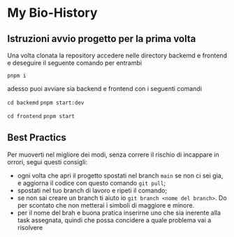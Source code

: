 # My Bio-History
## Istruzioni avvio progetto per la prima volta
Una volta clonata la repository accedere nelle directory backemd e frontend e deseguire il seguente comando per entrambi

`pnpm i`

adesso puoi avviare sia backend e frontend con i seguenti comandi

`cd backemd` `pnpm start:dev`

`cd frontend` `pnpm start`

## Best Practics
Per muoverti nel migliore dei modi, senza correre il rischio di incappare in orrori, segui questi consigli:

- ogni volta che apri il progetto spostati nel branch `main` se non ci sei gia, e aggiorna il codice con questo comando `git pull`;
- spostati nel tuo branch di lavoro e ripeti il comando;
- se non sai creare un branch ti aiuto io `git branch <nome del branch>`. Do per scontato che non metterai i simboli di maggiore e minore. 
- per il nome del brah e buona pratica inserirne uno che sia inerente alla task assegnata, quindi che possa concidere a quale problema vai a risolvere
